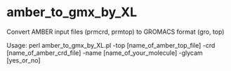 # amber_to_gmx_by_XL
Convert AMBER input files (prmcrd, prmtop) to GROMACS format (gro, top)

Usage: perl amber_to_gmx_by_XL.pl -top [name_of_amber_top_file] 
       -crd [name_of_amber_crd_file] -name [name_of_your_molecule] 
       -glycam [yes_or_no]
